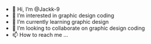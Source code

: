 - 👋 Hi, I’m @Jackk-9
- 👀 I’m interested in graphic design coding
- 🌱 I’m currently learning graphic design
- 💞️ I’m looking to collaborate on graphic design coding
- 📫 How to reach me ...

<!---
Jackk-9/Jackk-9 is a ✨ special ✨ repository because its `README.md` (this file) appears on your GitHub profile.
You can click the Preview link to take a look at your changes.
--->

